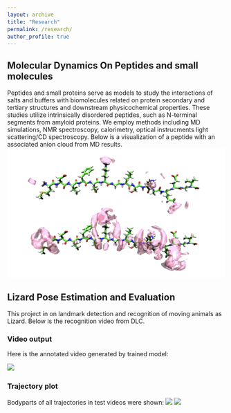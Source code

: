 ```yaml
---
layout: archive
title: "Research"
permalink: /research/
author_profile: true
---
```


 
 ## Molecular Dynamics On Peptides and small molecules 
Peptides and small proteins serve as models to study the interactions of salts and buffers with biomolecules related on protein secondary and tertiary structures and downstream physicochemical properties. These studies utilize intrinsically disordered peptides, such as N-terminal segments from amyloid proteins. We employ methods including MD simulations, NMR spectroscopy, calorimetry, optical instrucments light scattering/CD spectroscopy. Below is a visualization of a peptide with an associated anion cloud from MD results.  
![Visualization of a peptide with an anion cloud](../files/travis-asynK.png)



 ## Lizard Pose Estimation and Evaluation
 This project in on landmark detection and recognition of moving animals as Lizard. Below is the recognition video from DLC. 
### Video output 
Here is the annotated video generated by trained model:

![](https://github.com/RuiqingW20/Lizard-Pose-Estimation-and-Evaluation/blob/main/DLC_model/results/label.gif)

### Trajectory plot 
Bodyparts of all trajectories in test videos were shown:
![](https://github.com/RuiqingW20/Lizard-Pose-Estimation-and-Evaluation/blob/main/DLC_model/trajectory_visual/0688_1/plot.png)
![](https://github.com/RuiqingW20/Lizard-Pose-Estimation-and-Evaluation/blob/main/DLC_model/trajectory_visual/0688_1/trajectory.png)
